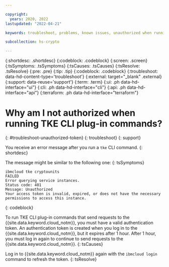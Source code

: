 ```yaml
---

copyright:
  years: 2020, 2022
lastupdated: "2022-04-21"

keywords: troubleshoot, problems, known issues, unauthorized when running TKE CLI plug-in commands

subcollection: hs-crypto

---
```


{:shortdesc: .shortdesc}
{:codeblock: .codeblock}
{:screen: .screen}
{:tsSymptoms: .tsSymptoms}
{:tsCauses: .tsCauses}
{:tsResolve: .tsResolve}
{:pre: .pre}
{:tip: .tip}
{:codeblock: .codeblock}
{:troubleshoot: data-hd-content-type='troubleshoot'}
{:external: target="_blank" .external}
{:support: data-reuse='support'}
{:term: .term}
{:ui: .ph data-hd-interface="ui"}
{:cli: .ph data-hd-interface="cli"}
{:api: .ph data-hd-interface="api"}
{:terraform: .ph data-hd-interface="terraform"}

# Why am I not authorized when running TKE CLI plug-in commands?
{: #troubleshoot-unauthorized-token}
{: troubleshoot}
{: support}

You receive an error message after you run a `tke` CLI command.
{: shortdesc}

The message might be similar to the following one:
{: tsSymptoms}

```
ibmcloud tke cryptounits
FAILED
Error querying service instances.
Status code: 401
Message: Unauthorized
Your access token is invalid, expired, or does not have the necessary permissions to access this instance.
```
{: codeblock}

To run TKE CLI plug-in commands that send requests to the {{site.data.keyword.cloud_notm}}, you must have a valid authentication token. An authentication token is created when you log in to the {{site.data.keyword.cloud_notm}}, but it expires after 1 hour.  After 1 hour, you must log in again to continue to send requests to the {{site.data.keyword.cloud_notm}}.
{: tsCauses}

Log in to {{site.data.keyword.cloud_notm}} again with the `ibmcloud login` command to refresh the token.
{: tsResolve}

